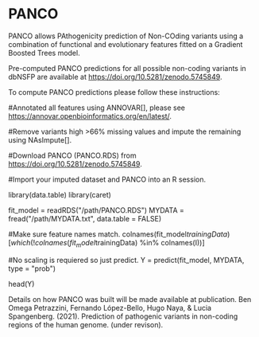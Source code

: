 # PANCO

PANCO allows PAthogenicity prediction of Non-COding variants using a combination of functional and evolutionary features fitted on a Gradient Boosted Trees model.

Pre-computed PANCO predictions for all possible non-coding variants in dbNSFP are available at https://doi.org/10.5281/zenodo.5745849.

To compute PANCO predictions please follow these instructions:

#Annotated all features using ANNOVAR[], please see https://annovar.openbioinformatics.org/en/latest/.

#Remove variants high >66% missing values and impute the remaining using NAsImpute[].

#Download PANCO (PANCO.RDS) from https://doi.org/10.5281/zenodo.5745849.

#Import your imputed dataset and PANCO into an R session.

library(data.table)
library(caret)

fit_model = readRDS("/path/PANCO.RDS")
MYDATA = fread("/path/MYDATA.txt", data.table = FALSE)

#Make sure feature names match.
colnames(fit_model$trainingData)[which(!colnames(fit_model$trainingData) %in% colnames(I))]

#No scaling is requiered so just predict.
Y = predict(fit_model, MYDATA, type = "prob")

head(Y)


Details on how PANCO was built will be made available at publication.
Ben Omega Petrazzini, Fernando López-Bello, Hugo Naya, & Lucia Spangenberg. (2021). Prediction of pathogenic variants in non-coding regions of the human genome. (under revison).
